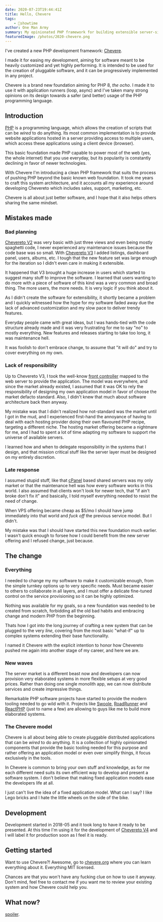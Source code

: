 ```yaml
---
date: 2020-07-23T19:44:41Z
title: Hello, Chevere
tags:
    - 🤯showtime
author: One Man Army
summary: My opinionated PHP framework for building extensible server-side applications.
featuredImage: /photos/2020-chevere.png
---
```


I've created a new PHP development framework: [Chevere](https://chevere.org/).

I made it for easing my development, aiming for software meant to be heavily customized and yet highly performing. It is intended to be used for the creation of pluggable software, and it can be progressively implemented in any project.

Chevere is a brand new foundation aiming for PHP 8, _the ocho_. I made it to use it with application runners (loop, async) and I've taken many strong opinions on its design towards a safer (and better) usage of the PHP programming language.

## Introduction

[PHP](https://www.php.net/) is a programming language, which allows the creation of scripts that can be _wired_ to do anything. Its most common implementation is to provide website applications hosted in a server providing access to multiple users, which access these applications using a client device (browser).

This basic foundation made PHP capable to power most of the web (yes, the whole internet) that you use everyday, but its popularity is constantly declining in favor of newer technologies.

With Chevere I'm introducing a clean PHP framework that suits the process of pushing PHP beyond the basic known web foundation. It took me years to craft this system architecture, and it accounts all my experience around developing Chevereto which includes sales, support, marketing, etc.

Chevere is all about just better software, and I hope that it also helps others sharing the same mindset.

## Mistakes made

### Bad planning

[Chevereto V2](https://github.com/chevereto/chevereto-2) was very basic with just three views and even being mostly spaghetti code, I never experienced any maintenance issues because the code base was so small. With [Chevereto V3](https://v3-docs.chevereto.com/) I added listings, dashboard panel, users, albums, etc. I tough that the new feature set was large enough for the iteration so I didn't even care in making it extensible.

It happened that V3 brought a huge increase in users which started to suggest many stuff to improve the software. I learned that users wanting to do more with a piece of software of this kind was a very common and broad thing. The more users, the more needs. It is very logic if you think about it.

As I didn't create the software for extensibility, it shortly became a problem and I quickly witnessed how the hype for my software faded away due the lack of advanced customization and my slow pace to deliver trendy features.

Everyday people came with great ideas, but I was hands-tied with the code structure already made and it was very frustrating for me to say "no" to mostly everything. New features and releases starting to take too long, it was maintenance hell.

It was foolish to don't embrace change, to assume that "it will do" and try to cover everything on my own.

### Lack of responsibility

Up to Chevereto V3, I took the well-know [front controller](https://en.wikipedia.org/wiki/Front_controller) mapped to the web server to provide the application. The model was everywhere, and since the market already existed, I assumed that it was OK to rely the responsibility of designing my own application model in favor of choose the market defacto standard. Also, I didn't knew that much about software architecture back then anyway.

My mistake was that I didn't realized how not-standard was the market until I got in the mud, and I experienced first-hand the annoyance of having to deal with each hosting provider doing their own flavoured PHP recipe, targeting a different niche. The hosting market offering became a nightmare for me, and I had to spent a lot of time adapting my software to support rhe universe of available servers.

I learned how and when to delegate responsibility in the systems that I design, and that mission critical stuff like the server layer must be designed on my entirely discretion.

### Late response

I assumed stupid stuff, like that [cPanel](https://en.wikipedia.org/wiki/CPanel) based shared servers was my only market or that the maintenance hell was how every software works in this world. I also assumed that clients won't look for newer tech, that "if ain't broke don't fix it" and basically, I told myself everything needed to resist the need of change.

When VPS offering became cheap as $5/mo I should have jump immediately into that world and _fuck off_ the previous service model. But I didn't.

My mistake was that I should have started this new foundation much earlier. I wasn't quick enough to forsee how I could benefit from the new server offering and I refused change, just because.

## The change

### Everything

I needed to change my my software to make it customizable enough, from the simple turnkey options up to very specific needs. Must became easier to others to collaborate in all layers, and I must offer a delicate fine-tuned control on the service provisioning so it can be highly optimized.

Nothing was available for my goals, so a new foundation was needed to be created from scratch, forbidding all the old bad habits and embracing change and modern PHP from the beginning.

Thats how I got into the long journey of crafting a new system that can be plugged to the very _line_, covering from the most basic "what-if" up to complex systems extending their base functionality.

I named it Chevere with the explicit intention to honor how Chevereto pushed me again into another stage of my career, and here we are.

### New waves

The server market is a different beast now and developers can now provision very elaborated systems in more flexible setups at very good prices. Rather than doing one single monolith app, we can now distribute services and create impressive things.

Remarkable PHP software projects have started to provide the modern tooling needed to go wild with it. Projects like [Swoole](https://www.swoole.co.uk/), [RoadRunner](https://roadrunner.dev/) and [ReactPHP](https://reactphp.org/) (just to name a few) are allowing to guys like me to build more elaborated systems.

### The Chevere model

Chevere is all about being able to create pluggable distributed applications that can be _wired_ to do anything. It is a collection of highly opinionated components that provide the basic tooling needed for this purpose and rather offering an application model or even over simplify things, it focus exclusively in the tools.

In Chevere is common to bring your own stuff and knowledge, as for me each different need suits its own efficient way to develop and present a software system. I don't believe that making fixed application models ease the developers life at all.

I just can't live the idea of a fixed application model. What can I say? I like Lego bricks and I hate the little wheels on the side of the bike.

## Development

Development started in 2018-05 and it took long to have it ready to be presented. At this time I'm using it for the development of [Chevereto V4](https://github.com/chevereto/chevereto) and I will label it for production soon as I feel it is ready.

## Getting started

Want to use Chevere?! Awesome, go to [chevere.org](https://chevere.org/) where you can learn everything about it. Everything MIT licensed.

Chances are that you won't have any fucking clue on how to use it anyway. Don't mind, feel free to contact me if you want me to review your existing system and how Chevere could help you.

## What now?

[spoiler](https://www.youtube.com/watch?v=rRm0NDo1CiY).
